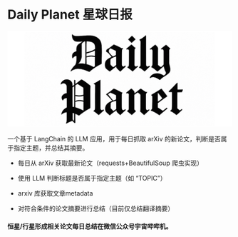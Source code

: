 # Daily Planet 星球日报
<p align="center">
<img src="./img/报头.jpeg"  width="600" alignment="middle"/>
</p>
一个基于 LangChain 的 LLM 应用，用于每日抓取 arXiv 的新论文，判断是否属于指定主题，并总结其摘要。

* 每日从 arXiv 获取最新论文（requests+BeautifulSoup 爬虫实现）

* 使用 LLM 判断标题是否属于指定主题（如 “TOPIC”）

* arxiv 库获取文章metadata

* 对符合条件的论文摘要进行总结（目前仅总结翻译摘要）

#### 恒星/行星形成相关论文每日总结在微信公众号**宇宙哔哔机**。